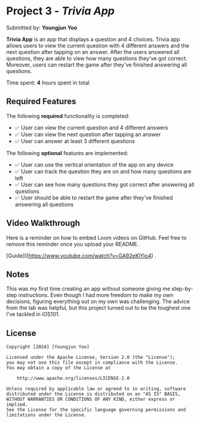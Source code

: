# Project 3 - *Trivia App*

Submitted by: **Youngjun Yoo**

**Trivia App** is an app that displays a question and 4 choices. Trivia app allows users to view the current question with 4 different answers and the next question after tapping on an answer. After the users answered all questions, they are able to view how many questions they've got correct. Moreover, users can restart the game after they've finished answering all questions.

Time spent: **4** hours spent in total

## Required Features

The following **required** functionality is completed:

- ✅ User can view the current question and 4 different answers
- ✅ User can view the next question after tapping an answer
- ✅ User can answer at least 3 different questions


The following **optional** features are implemented:

- ✅ User can use the vertical orientation of the app on any device
- ✅ User can track the question they are on and how many questions are left
- ✅ User can see how many questions they got correct after answering all questions
- ✅ User should be able to restart the game after they've finished answering all questions

## Video Walkthrough

Here is a reminder on how to embed Loom videos on GitHub. Feel free to remove this reminder once you upload your README. 

[Guide]](https://www.youtube.com/watch?v=GA92eKlYio4) .

## Notes

This was my first time creating an app without someone giving me step-by-step instructions. Even though I had more freedom to make my own decisions, figuring everything out on my own was challenging. The advice from the lab was helpful, but this project turned out to be the toughest one I've tackled in iOS101.

## License

    Copyright [2024] [Youngjun Yoo]

    Licensed under the Apache License, Version 2.0 (the "License");
    you may not use this file except in compliance with the License.
    You may obtain a copy of the License at

        http://www.apache.org/licenses/LICENSE-2.0

    Unless required by applicable law or agreed to in writing, software
    distributed under the License is distributed on an "AS IS" BASIS,
    WITHOUT WARRANTIES OR CONDITIONS OF ANY KIND, either express or implied.
    See the License for the specific language governing permissions and
    limitations under the License.
